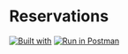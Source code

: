 # Reservations

[![Built with](https://img.shields.io/badge/Built_with-Cookiecutter_Django_Rest-F7B633.svg)](https://github.com/agconti/cookiecutter-django-rest)
[![Run in Postman](https://run.pstmn.io/button.svg)](https://app.getpostman.com/run-collection/16a53b708b9a2c309041#?env%5Breservation_env%5D=W3sia2V5IjoibG9jYWxfdXJsIiwidmFsdWUiOiJodHRwOi8vbG9jYWxob3N0OjgwMDAvIiwiZGVzY3JpcHRpb24iOiIiLCJ0eXBlIjoidGV4dCIsImVuYWJsZWQiOnRydWV9XQ==)